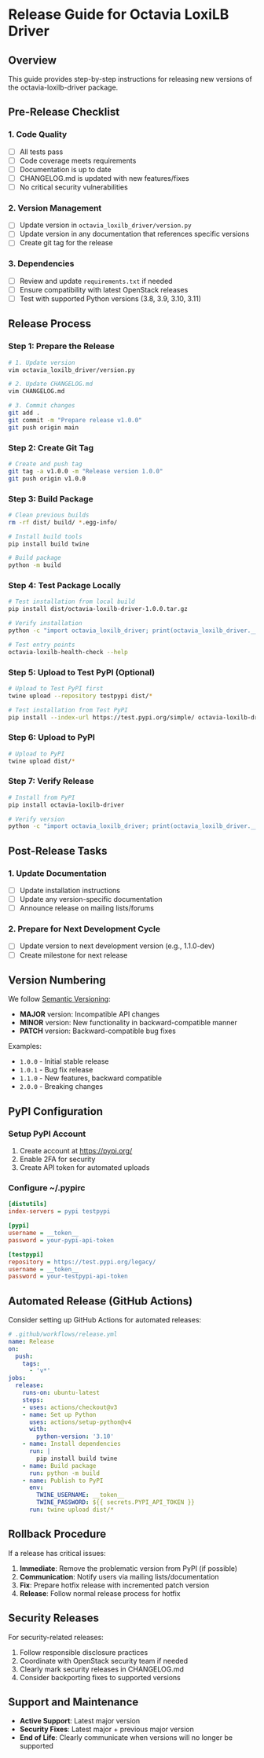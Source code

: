 # Release Guide for Octavia LoxiLB Driver

## Overview

This guide provides step-by-step instructions for releasing new versions of the octavia-loxilb-driver package.

## Pre-Release Checklist

### 1. Code Quality
- [ ] All tests pass
- [ ] Code coverage meets requirements
- [ ] Documentation is up to date
- [ ] CHANGELOG.md is updated with new features/fixes
- [ ] No critical security vulnerabilities

### 2. Version Management
- [ ] Update version in `octavia_loxilb_driver/version.py`
- [ ] Update version in any documentation that references specific versions
- [ ] Create git tag for the release

### 3. Dependencies
- [ ] Review and update `requirements.txt` if needed
- [ ] Ensure compatibility with latest OpenStack releases
- [ ] Test with supported Python versions (3.8, 3.9, 3.10, 3.11)

## Release Process

### Step 1: Prepare the Release

```bash
# 1. Update version
vim octavia_loxilb_driver/version.py

# 2. Update CHANGELOG.md
vim CHANGELOG.md

# 3. Commit changes
git add .
git commit -m "Prepare release v1.0.0"
git push origin main
```

### Step 2: Create Git Tag

```bash
# Create and push tag
git tag -a v1.0.0 -m "Release version 1.0.0"
git push origin v1.0.0
```

### Step 3: Build Package

```bash
# Clean previous builds
rm -rf dist/ build/ *.egg-info/

# Install build tools
pip install build twine

# Build package
python -m build
```

### Step 4: Test Package Locally

```bash
# Test installation from local build
pip install dist/octavia-loxilb-driver-1.0.0.tar.gz

# Verify installation
python -c "import octavia_loxilb_driver; print(octavia_loxilb_driver.__version__)"

# Test entry points
octavia-loxilb-health-check --help
```

### Step 5: Upload to Test PyPI (Optional)

```bash
# Upload to Test PyPI first
twine upload --repository testpypi dist/*

# Test installation from Test PyPI
pip install --index-url https://test.pypi.org/simple/ octavia-loxilb-driver
```

### Step 6: Upload to PyPI

```bash
# Upload to PyPI
twine upload dist/*
```

### Step 7: Verify Release

```bash
# Install from PyPI
pip install octavia-loxilb-driver

# Verify version
python -c "import octavia_loxilb_driver; print(octavia_loxilb_driver.__version__)"
```

## Post-Release Tasks

### 1. Update Documentation
- [ ] Update installation instructions
- [ ] Update any version-specific documentation
- [ ] Announce release on mailing lists/forums

### 2. Prepare for Next Development Cycle
- [ ] Update version to next development version (e.g., 1.1.0-dev)
- [ ] Create milestone for next release

## Version Numbering

We follow [Semantic Versioning](https://semver.org/):

- **MAJOR** version: Incompatible API changes
- **MINOR** version: New functionality in backward-compatible manner
- **PATCH** version: Backward-compatible bug fixes

Examples:
- `1.0.0` - Initial stable release
- `1.0.1` - Bug fix release
- `1.1.0` - New features, backward compatible
- `2.0.0` - Breaking changes

## PyPI Configuration

### Setup PyPI Account
1. Create account at https://pypi.org/
2. Enable 2FA for security
3. Create API token for automated uploads

### Configure ~/.pypirc
```ini
[distutils]
index-servers = pypi testpypi

[pypi]
username = __token__
password = your-pypi-api-token

[testpypi]
repository = https://test.pypi.org/legacy/
username = __token__
password = your-testpypi-api-token
```

## Automated Release (GitHub Actions)

Consider setting up GitHub Actions for automated releases:

```yaml
# .github/workflows/release.yml
name: Release
on:
  push:
    tags:
      - 'v*'
jobs:
  release:
    runs-on: ubuntu-latest
    steps:
    - uses: actions/checkout@v3
    - name: Set up Python
      uses: actions/setup-python@v4
      with:
        python-version: '3.10'
    - name: Install dependencies
      run: |
        pip install build twine
    - name: Build package
      run: python -m build
    - name: Publish to PyPI
      env:
        TWINE_USERNAME: __token__
        TWINE_PASSWORD: ${{ secrets.PYPI_API_TOKEN }}
      run: twine upload dist/*
```

## Rollback Procedure

If a release has critical issues:

1. **Immediate**: Remove the problematic version from PyPI (if possible)
2. **Communication**: Notify users via mailing lists/documentation
3. **Fix**: Prepare hotfix release with incremented patch version
4. **Release**: Follow normal release process for hotfix

## Security Releases

For security-related releases:
1. Follow responsible disclosure practices
2. Coordinate with OpenStack security team if needed
3. Clearly mark security releases in CHANGELOG.md
4. Consider backporting fixes to supported versions

## Support and Maintenance

- **Active Support**: Latest major version
- **Security Fixes**: Latest major + previous major version
- **End of Life**: Clearly communicate when versions will no longer be supported
